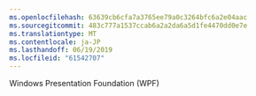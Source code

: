 ```yaml
---
ms.openlocfilehash: 63639cb6cfa7a3765ee79a0c3264bfc6a2e04aac
ms.sourcegitcommit: 483c777a1537ccab6a2a2da6a5d1fe4470dd0e7e
ms.translationtype: MT
ms.contentlocale: ja-JP
ms.lasthandoff: 06/19/2019
ms.locfileid: "61542707"
---
```

Windows Presentation Foundation (WPF)